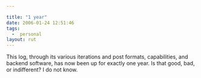 ```yaml
---

title: "1 year"
date: 2006-01-24 12:51:46
tags:
  -  personal
layout: rut
---
```


This log, through its various iterations and post formats, capabilities, and backend software, has now been up for exactly one year.  Is that good, bad, or indifferent?  I do not know. 

